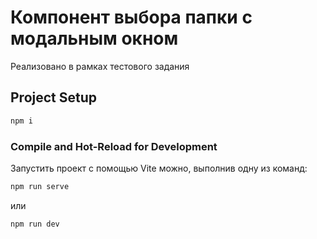 # Компонент выбора папки с модальным окном

Реализовано в рамках тестового задания

## Project Setup

```sh
npm i
```

### Compile and Hot-Reload for Development
Запустить проект с помощью Vite можно, выполнив одну из команд:
```sh
npm run serve
```
или
```sh
npm run dev
```
